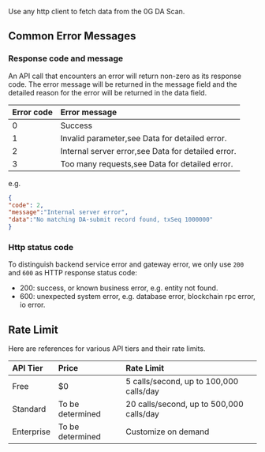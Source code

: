 Use any http client to fetch data from the 0G DA Scan.

## Common Error Messages
### Response code and message
An API call that encounters an error will return non-zero as its response code. The error message will be returned in the message field and the detailed reason for the error will be returned in the data field.

| Error code | Error message                                      |
|:-----------|:---------------------------------------------------|
| 0          | Success                                            |
| 1          | Invalid parameter,see Data for detailed error.     |
| 2          | Internal server error,see Data for detailed error. |
| 3          | Too many requests,see Data for detailed error.     |

e.g.
```json
{
"code": 2,
"message":"Internal server error",
"data":"No matching DA-submit record found, txSeq 1000000"
}
```
### Http status code
To distinguish backend service error and gateway error, we only use `200` and `600` as HTTP response status code:
- 200: success, or known business error, e.g. entity not found.
- 600: unexpected system error, e.g. database error, blockchain rpc error, io error.

## Rate Limit
Here are references for various API tiers and their rate limits.

| API Tier	   | Price            | 	Rate Limit                           |
|:------------|:-----------------|:-----------------------------------------|
| Free	       | $0               | 5 calls/second, up to 100,000 calls/day  |
| Standard	   | To be determined | 20 calls/second, up to 500,000 calls/day |
| Enterprise  | To be determined | Customize on demand                      |






